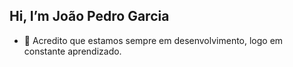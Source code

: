 ## Hi, I’m João Pedro Garcia

- 🌱 Acredito que estamos sempre em desenvolvimento, logo em constante aprendizado.
